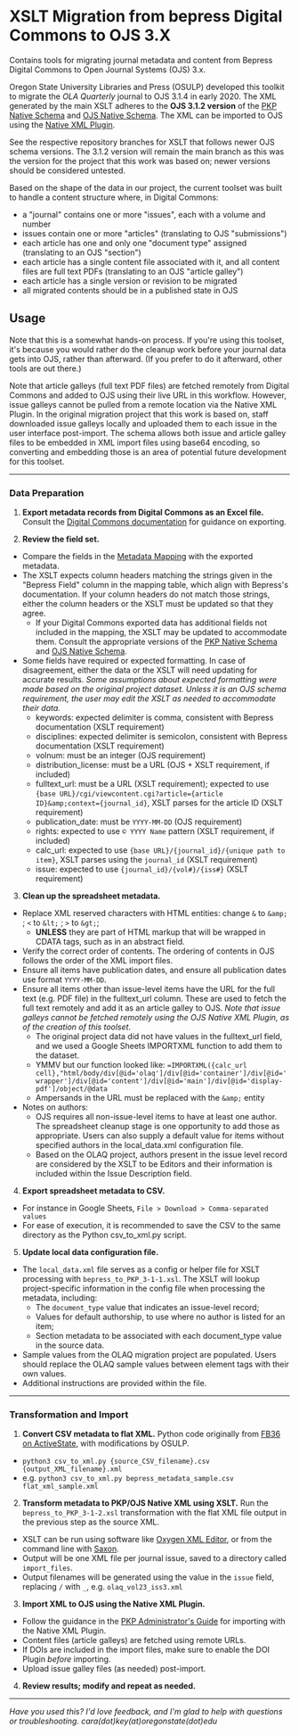 # XSLT Migration from bepress Digital Commons to OJS 3.X

Contains tools for migrating journal metadata and content from Bepress Digital Commons to Open Journal Systems (OJS) 3.x.

Oregon State University Libraries and Press (OSULP) developed this toolkit to migrate the _OLA Quarterly_ journal to OJS 3.1.4 in early 2020. The XML generated by the main XSLT adheres to the __OJS 3.1.2 version__ of the [PKP Native Schema](https://github.com/pkp/pkp-lib/blob/stable-3_1_2/plugins/importexport/native/pkp-native.xsd) and [OJS Native Schema](https://github.com/pkp/ojs/blob/stable-3_1_2/plugins/importexport/native/native.xsd). The XML can be imported to OJS using the [Native XML Plugin](https://docs.pkp.sfu.ca/admin-guide/en/data-import-and-export#native-xml-plugin). 

See the respective repository branches for XSLT that follows newer OJS schema versions. The 3.1.2 version will remain the main branch as this was the version for the project that this work was based on; newer versions should be considered untested.

Based on the shape of the data in our project, the current toolset was built to handle a content structure where, in Digital Commons:

- a "journal" contains one or more "issues", each with a volume and number
- issues contain one or more "articles" (translating to OJS "submissions")
- each article has one and only one "document type" assigned (translating to an OJS "section")
- each article has a single content file associated with it, and all content files are full text PDFs (translating to an OJS "article galley")
- each article has a single version or revision to be migrated
- all migrated contents should be in a published state in OJS

## Usage

Note that this is a somewhat hands-on process. If you're using this toolset, it's because you would rather do the cleanup work before your journal data gets into OJS, rather than afterward. (If you prefer to do it afterward, other tools are out there.)

Note that article galleys (full text PDF files) are fetched remotely from Digital Commons and added to OJS using their live URL in this workflow. However, issue galleys cannot be pulled from a remote location via the Native XML Plugin. In the original migration project that this work is based on, staff downloaded issue galleys locally and uploaded them to each issue in the user interface post-import. The schema allows both issue and article galley files to be embedded in XML import files using base64 encoding, so converting and embedding those is an area of potential future development for this toolset.  

- - - - - - - -

### Data Preparation

1. __Export metadata records from Digital Commons as an Excel file.__ Consult the [Digital Commons documentation](https://bepress.com/reference_guide_dc/batch-upload-export-revise/) for guidance on exporting. 

2. __Review the field set.__ 

- Compare the fields in the [Metadata Mapping](https://github.com/osulp/bepress-ojs-xslt/wiki/Metadata-Mapping) with the exported metadata.
- The XSLT expects column headers matching the strings given in the "Bepress Field" column in the mapping table, which align with Bepress's documentation. If your column headers do not match those strings, either the column headers or the XSLT must be updated so that they agree.
    - If your Digital Commons exported data has additional fields not included in the mapping, the XSLT may be updated to accommodate them. Consult the appropriate versions of the [PKP Native Schema](https://github.com/pkp/pkp-lib/blob/main/plugins/importexport/native/pkp-native.xsd) and [OJS Native Schema](https://github.com/pkp/ojs/blob/main/plugins/importexport/native/native.xsd).
- Some fields have required or expected formatting. In case of disagreement, either the data or the XSLT will need updating for accurate results. _Some assumptions about expected formatting were made based on the original project dataset. Unless it is an OJS schema requirement, the user may edit the XSLT as needed to accommodate their data._
    - keywords: expected delimiter is comma, consistent with Bepress documentation (XSLT requirement)
    - disciplines: expected delimiter is semicolon, consistent with Bepress documentation (XSLT requirement)
    - volnum: must be an integer (OJS requirement)
    - distribution_license: must be a URL (OJS + XSLT requirement, if included)
    - fulltext_url: must be a URL (XSLT requirement); expected to use `{base URL}/cgi/viewcontent.cgi?article={article ID}&amp;context={journal_id}`, XSLT parses for the article ID (XSLT requirement)
    - publication_date: must be `YYYY-MM-DD` (OJS requirement)
    - rights: expected to use `© YYYY Name` pattern (XSLT requirement, if included)
    - calc_url: expected to use `{base URL}/{journal_id}/{unique path to item}`, XSLT parses using the `journal_id` (XSLT requirement)
    - issue: expected to use `{journal_id}/{vol#}/{iss#}` (XSLT requirement)

3. __Clean up the spreadsheet metadata.__ 

- Replace XML reserved characters with HTML entities: change `&` to `&amp;` ; `<` to `&lt;` ; `>` to `&gt;`;
    - __UNLESS__ they are part of HTML markup that will be wrapped in CDATA tags, such as in an abstract field.
- Verify the correct order of contents. The ordering of contents in OJS follows the order of the XML import files.
- Ensure all items have publication dates, and ensure all publication dates use format `YYYY-MM-DD`.
- Ensure all items other than issue-level items have the URL for the full text (e.g. PDF file) in the fulltext_url column. These are used to fetch the full text remotely and add it as an article galley to OJS. _Note that issue galleys cannot be fetched remotely using the OJS Native XML Plugin, as of the creation of this toolset._
    - The original project data did not have values in the fulltext_url field, and we used a Google Sheets IMPORTXML function to add them to the dataset. 
    - YMMV but our function looked like: `=IMPORTXML({calc_url cell},"html/body/div[@id='olaq']/div[@id='container']/div[@id='wrapper']/div[@id='content']/div[@id='main']/div[@id='display-pdf']/object/@data`
    - Ampersands in the URL must be replaced with the `&amp;` entity
- Notes on authors: 
    - OJS requires all non-issue-level items to have at least one author. The spreadsheet cleanup stage is one opportunity to add those as appropriate. Users can also supply a default value for items without specified authors in the local_data.xml configuration file.
    - Based on the OLAQ project, authors present in the issue level record are considered by the XSLT to be Editors and their information is included within the Issue Description field.   

4. __Export spreadsheet metadata to CSV.__

- For instance in Google Sheets, `File > Download > Comma-separated values` 
- For ease of execution, it is recommended to save the CSV to the same directory as the Python csv_to_xml.py script.

5. __Update local data configuration file.__ 

- The `local_data.xml` file serves as a config or helper file for XSLT processing with `bepress_to_PKP_3-1-1.xsl`. The XSLT will lookup project-specific information in the config file when processing the metadata, including:
    - The `document_type` value that indicates an issue-level record;
    - Values for default authorship, to use where no author is listed for an item;
    - Section metadata to be associated with each document_type value in the source data.
- Sample values from the OLAQ migration project are populated. Users should replace the OLAQ sample values between element tags with their own values.
- Additional instructions are provided within the file.

- - - - -

### Transformation and Import

1. __Convert CSV metadata to flat XML.__ Python code originally from [FB36 on ActiveState](https://code.activestate.com/recipes/577423-convert-csv-to-xml/), with modifications by OSULP.

- `python3 csv_to_xml.py {source_CSV_filename}.csv {output_XML_filename}.xml`
- e.g. `python3 csv_to_xml.py bepress_metadata_sample.csv flat_xml_sample.xml`

2. __Transform metadata to PKP/OJS Native XML using XSLT.__ Run the `bepress_to_PKP_3-1-2.xsl` transformation with the flat XML file output in the previous step as the source XML. 
 
- XSLT can be run using software like [Oxygen XML Editor](https://www.oxygenxml.com), or from the command line with [Saxon](http://saxon.sourceforge.net). 
- Output will be one XML file per journal issue, saved to a directory called `import_files`. 
- Output filenames will be generated using the value in the `issue` field, replacing `/` with `_`, e.g. `olaq_vol23_iss3.xml` 

3. __Import XML to OJS using the Native XML Plugin.__ 

- Follow the guidance in the [PKP Administrator's Guide](https://docs.pkp.sfu.ca/admin-guide/en/data-import-and-export#native-xml-plugin) for importing with the Native XML Plugin.
- Content files (article galleys) are fetched using remote URLs.  
- If DOIs are included in the import files, make sure to enable the DOI Plugin _before_ importing. 
- Upload issue galley files (as needed) post-import. 
    
4. __Review results; modify and repeat as needed.__

- - - - - 

_Have you used this? I'd love feedback, and I'm glad to help with questions or troubleshooting. cara(dot)key(at)oregonstate(dot)edu_
